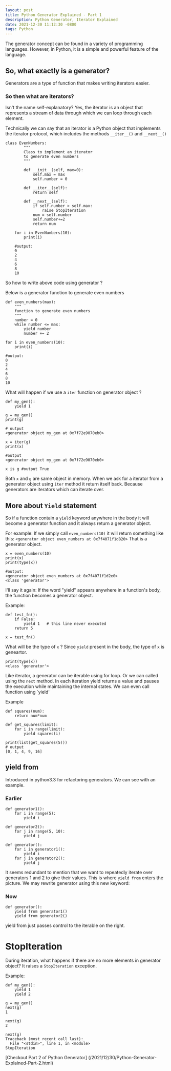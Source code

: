 ```yaml
---
layout: post
title: Python Generator Explained - Part 1
description: Python Generator, Iterator Explained
date: 2021-12-30 11:12:30 -0800
tags: Python
---
```


The generator concept can be found in a variety of programming languages. 
However, in Python, it is a simple and powerful feature of the language.

##  So, what exactly is a generator?
Generators are a type of function that makes writing iterators easier.

### So then what are iterators?
Isn't the name self-explanatory? Yes, the iterator is an object that represents a stream of data through which we can loop through each element.

Technically we can say that an iterator is a Python object that implements the iterator protocol, 
which includes the methods `__iter__()` and `__next__()`

```
class EvenNumbers:
        """
        Class to implement an iterator
        to generate even numbers
        """

        def __init__(self, max=0):
            self.max = max
            self.number = 0

        def __iter__(self):
            return self

        def __next__(self):
            if self.number > self.max:
                raise StopIteration
            num = self.number 
            self.number+=2
            return num

    for i in EvenNumbers(10):
        print(i)  
    
    #output: 
    0
    2
    4
    6
    8
    10
```

So how to write above code using generator ?

Below is a generator function to generate even numbers

```
def even_numbers(max):
    """
    function to generate even numbers
    """
    number = 0
    while number <= max:
        yield number
        number += 2
    
for i in even_numbers(10):
    print(i)  

#output: 
0
2
4
6
8
10
```
What will happen if we use a  `iter` function on generator object ?

```
def my_gen():
    yield 1

g = my_gen()
print(g)

# output 
<generator object my_gen at 0x7f72e9070eb0>

x = iter(g)
print(x)

#output
<generator object my_gen at 0x7f72e9070eb0>

x is g #output True
```
Both `x` and `g` are same object in memory.
When we ask for a iterator from a generator object using `iter` method 
it return itself back. Because generators are iterators which can iterate over.


##  More about `Yield` statement

So if a function contain a `yield` keyword anywhere in the body it will become a generator function and it always return a generator object.

For example:
If we simply call `even_numbers(10)` it will return something like this: `<generator object even_numbers at 0x7f4071f1d820>`
That is a generator object.

```
x = even_numbers(10)
print(x)
print(type(x))

#output:
<generator object even_numbers at 0x7f4071f1d2e0>
<class 'generator'>
```

I'll say it again: If the word "yield" appears anywhere in a function's body, the function becomes a generator object.

Example:
```
def test_fn():
    if False:   
        yield 1   # this line never executed
    return 5
    
x = test_fn()
```

What will be the type of `x` ?
Since `yield` present in the body, the type of `x` is geneartor.

```
print(type(x))
<class 'generator'>
```


Like iterator, a generator can be iterable using for loop. Or we can called using the `next` method.
In each iteration yield returns a value and pauses the execution while maintaining the internal states.
We can even call function using `yield'

Example
```
def squares(num):
    return num*num

def get_squares(limit):
    for i in range(limit):
        yield squares(i)

print(list(get_squares(5)))
# output
[0, 1, 4, 9, 16]

```
## yield from

Introduced in python3.3 for refactoring generators.
We can see with an example.

### Earlier

```
def generator1():
    for i in range(5):
        yield i

def generator2():
    for j in range(5, 10):
        yield j

def generator():
    for i in generator1():
        yield i
    for j in generator2():
        yield j
```

It seems redundant to mention that we want to repeatedly iterate over generators 1 and 2 to give their values.
This is where `yield from`  enters the picture. We may rewrite generator using this new keyword:

### Now 
```
def generator():
    yield from generator1()
    yield from generator2()
```
yield from just passes control to the iterable on the right.

# StopIteration
During iteration, what happens if there are no more elements in generator object?
It raises a `StopIteration` exception.

Example:
```
def my_gen():
    yield 1
    yield 2

g = my_gen()
next(g)
1

next(g)
2

next(g)
Traceback (most recent call last):
  File "<stdin>", line 1, in <module>
StopIteration
```

[Checkout Part 2 of Python Generator] (/2021/12/30/Python-Generator-Explained-Part-2.html)



